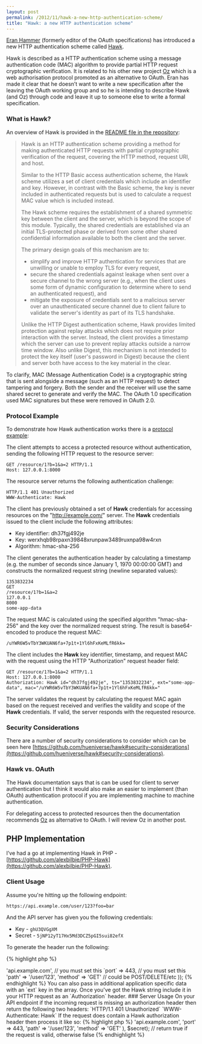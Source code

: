 ```yaml
---
layout: post
permalink: /2012/11/hawk-a-new-http-authentication-scheme/
title: "Hawk: a new HTTP authentication scheme"
---
```


[Eran Hammer](http://hueniverse.com/) (formerly editor of the OAuth specifications) has introduced a new HTTP authentication scheme called [Hawk](https://github.com/hueniverse/hawk).

Hawk is described as a HTTP authentication scheme using a message authentication code (MAC) algorithm to provide partial HTTP request cryptographic verification. It is related to his other new project [Oz](https://github.com/hueniverse/oz) which is a web authorisation protocol promoted as an alternative to OAuth. Eran has made it clear that he doesn’t want to write a new specification after the leaving the OAuth working group and so he is intending to describe Hawk (and Oz) through code and leave it up to someone else to write a formal specification.

### What is Hawk?

An overview of Hawk is provided in the [README file in the repository](https://github.com/hueniverse/hawk/blob/master/README.md#introduction):

> Hawk is an HTTP authentication scheme providing a method for making authenticated HTTP requests with partial cryptographic verification of the request, covering the HTTP method, request URI, and host.
>
> Similar to the HTTP Basic access authentication scheme, the Hawk scheme utilizes a set of client credentials which include an identifier and key. However, in contrast with the Basic scheme, the key is never included in authenticated requests but is used to calculate a request MAC value which is included instead.
>
> The Hawk scheme requires the establishment of a shared symmetric key between the client and the server, which is beyond the scope of this module. Typically, the shared credentials are established via an initial TLS-protected phase or derived from some other shared confidential information available to both the client and the server.
>
> The primary design goals of this mechanism are to:
>
> * simplify and improve HTTP authentication for services that are unwilling or unable to employ TLS for every request,
> * secure the shared credentials against leakage when sent over a secure channel to the wrong server (e.g., when the client uses some form of dynamic configuration to determine where to send an authenticated request), and
> * mitigate the exposure of credentials sent to a malicious server over an unauthenticated secure channel due to client failure to validate the server's identity as part of its TLS handshake.
>
> Unlike the HTTP Digest authentication scheme, Hawk provides limited protection against replay attacks which does not require prior interaction with the server. Instead, the client provides a timestamp which the server can use to prevent replay attacks outside a narrow time window. Also unlike Digest, this mechanism is not intended to protect the key itself (user's password in Digest) because the client and server both have access to the key material in the clear.

To clarify, MAC (Message Authentication Code) is a cryptographic string that is sent alongside a message (such as an HTTP request) to detect tampering and forgery. Both the sender and the receiver will use the same shared secret to generate and verify the MAC. The OAuth 1.0 specification used MAC signatures but these were removed in OAuth 2.0.

### Protocol Example

To demonstrate how Hawk authentication works there is a [protocol example](https://github.com/hueniverse/hawk/blob/master/README.md#protocol-example):

The client attempts to access a protected resource without authentication, sending the following HTTP request to
the resource server:

	GET /resource/1?b=1&a=2 HTTP/1.1
	Host: 127.0.0.1:8000

The resource server returns the following authentication challenge:

	HTTP/1.1 401 Unauthorized
	WWW-Authenticate: Hawk

The client has previously obtained a set of **Hawk** credentials for accessing resources on the "http://example.com/"
server. The **Hawk** credentials issued to the client include the following attributes:

* Key identifier:  dh37fgj492je
* Key:  werxhqb98rpaxn39848xrunpaw3489ruxnpa98w4rxn
* Algorithm:  hmac-sha-256

The client generates the authentication header by calculating a timestamp (e.g. the number of seconds since January 1,
1970 00:00:00 GMT) and constructs the normalized request string (newline separated values):

	1353832234
	GET
	/resource/1?b=1&a=2
	127.0.0.1
	8000
	some-app-data

The request MAC is calculated using the specified algorithm "hmac-sha-256" and the key over the normalized request string.
The result is base64-encoded to produce the request MAC:

	/uYWR6W5vTbY3WKUAN6fa+7p1t+1Yl6hFxKeMLfR6kk=

The client includes the **Hawk** key identifier, timestamp, and request MAC with the request using the HTTP "Authorization"
request header field:

	GET /resource/1?b=1&a=2 HTTP/1.1
	Host: 127.0.0.1:8000
	Authorization: Hawk id="dh37fgj492je", ts="1353832234", ext="some-app-data", mac="/uYWR6W5vTbY3WKUAN6fa+7p1t+1Yl6hFxKeMLfR6kk="

The server validates the request by calculating the request MAC again based on the request received and verifies the validity and scope of the **Hawk** credentials. If valid, the server responds with the requested resource.

### Security Considerations

There are a number of security considerations to consider which can be seen here [https://github.com/hueniverse/hawk#security-considerations](https://github.com/hueniverse/hawk#security-considerations).

### Hawk vs. OAuth

The Hawk documentation says that is can be used for client to server authentication but I think it would also make an easier to implement (than OAuth) authentication protocol if you are implementing machine to machine authentication.

For delegating access to protected resources then the documentation recommends [Oz](https://github.com/hueniverse/oz) as alternative to OAuth. I will review Oz in another post.

## PHP Implementation

I’ve had a go at implementing Hawk in PHP - [https://github.com/alexbilbie/PHP-Hawk](https://github.com/alexbilbie/PHP-Hawk).

### Client Usage

Assume you're hitting up the following endpoint:

`https://api.example.com/user/123?foo=bar`

And the API server has given you the following credentials:

* Key - `ghU3QVGgXM`
* Secret - `5jNP12yT17Hx5Md3DCZ5pGI5sui82efX`

To generate the header run the following:

{% highlight php %}
<?php
$key = 'ghU3QVGgXM';
$secret = '5jNP12yT17Hx5Md3DCZ5pGI5sui82efX';
$hawk = Hawk::generateHeader($key, $secret, array(
	'host'	=>	'api.example.com', // you must set this
	`port`	=>	443, // you must set this
	'path'	=>	'/user/123',
	'method'	=>	'GET' // could be POST/DELETE/etc
));
{% endhighlight %}

You can also pass in additional application specific data with an `ext` key in the array.

Once you've got the Hawk string include it in your HTTP request as an `Authorization` header.

### Server Usage

On your API endpoint if the incoming request is missing an authorization header then return the following two headers:

`HTTP/1.1 401 Unauthorized`
`WWW-Authenticate: Hawk`

If the request does contain a Hawk authorization header then process it like so:

{% highlight php %}
<?php
$hawk = ''; // the authorisation header

// First parse the header to get the parts from the string
$hawk_parts = Hawk::parseHeader($hawk);

// Then with your own function, get the secret for the key from the database
$secret = getSecret($hark_parts['id']);

// Now validate the request
$valid = Hawk::verifyHeader($hawk, array(
	'host'	=>	'api.example.com',
	'port'	=>	443,
	'path'	=>	'/user/123',
	'method'	=>	'GET'
), $secret); // return true if the request is valid, otherwise false
{% endhighlight %}
